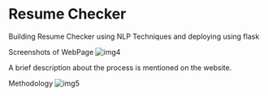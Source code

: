 # Resume Checker
Building Resume Checker using NLP Techniques and deploying using flask

Screenshots of WebPage
![img4](https://user-images.githubusercontent.com/19779081/50811485-92955c80-1334-11e9-9ef9-1829d701b6f1.PNG)

A brief description about the process is mentioned on the website.

Methodology
![img5](https://user-images.githubusercontent.com/19779081/50811547-dc7e4280-1334-11e9-8419-8e045d8d0c90.PNG)

